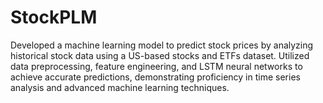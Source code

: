 # StockPLM
 Developed a machine learning model to predict stock prices by analyzing historical stock data using a US-based stocks and ETFs dataset. Utilized data preprocessing, feature engineering, and LSTM neural networks to achieve accurate predictions, demonstrating proficiency in time series analysis and advanced machine learning techniques.
